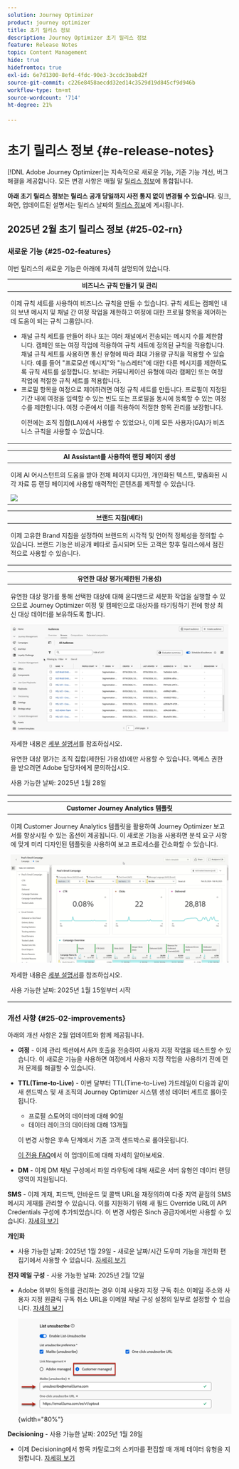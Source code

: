 ```yaml
---
solution: Journey Optimizer
product: journey optimizer
title: 초기 릴리스 정보
description: Journey Optimizer 초기 릴리스 정보
feature: Release Notes
topic: Content Management
hide: true
hidefromtoc: true
exl-id: 6e7d1300-8efd-4fdc-90e3-3ccdc3babd2f
source-git-commit: c226e8458aecdd32ed14c3529d19d845cf9d946b
workflow-type: tm+mt
source-wordcount: '714'
ht-degree: 21%

---
```


# 초기 릴리스 정보 {#e-release-notes}

[!DNL Adobe Journey Optimizer]는 지속적으로 새로운 기능, 기존 기능 개선, 버그 해결을 제공합니다. 모든 변경 사항은 매월 말 [릴리스 정보](release-notes.md)에 통합됩니다.

**아래 초기 릴리스 정보는 릴리스 공개 당일까지 사전 통지 없이 변경될 수 있습니다**. 링크, 화면, 업데이트된 설명서는 릴리스 날짜의 [릴리스 정보](release-notes.md)에 게시됩니다.

## 2025년 2월 초기 릴리스 정보 {#25-02-rn}

### 새로운 기능 {#25-02-features}

이번 릴리스의 새로운 기능은 아래에 자세히 설명되어 있습니다.

<table>
<thead>
<tr>
<th><strong>비즈니스 규칙 만들기 및 관리</strong><br/></th>
</tr>
</thead>
<tbody>
<tr>
<td>
<p>이제 규칙 세트를 사용하여 비즈니스 규칙을 만들 수 있습니다. 규칙 세트는 캠페인 내의 보낸 메시지 및 채널 간 여정 작업을 제한하고 여정에 대한 프로필 항목을 제어하는 데 도움이 되는 규칙 그룹입니다.<p>
<p><ul><li>채널 규칙 세트를 만들어 하나 또는 여러 채널에서 전송되는 메시지 수를 제한합니다. 캠페인 또는 여정 작업에 적용하여 규칙 세트에 정의된 규칙을 적용합니다. 채널 규칙 세트를 사용하면 통신 유형에 따라 최대 가용량 규칙을 적용할 수 있습니다. 예를 들어 "프로모션 메시지"와 "뉴스레터"에 대한 다른 메시지를 제한하도록 규칙 세트를 설정합니다. 보내는 커뮤니케이션 유형에 따라 캠페인 또는 여정 작업에 적절한 규칙 세트를 적용합니다.</li>
<li> 프로필 항목을 여정으로 제어하려면 여정 규칙 세트를 만듭니다. 프로필이 지정된 기간 내에 여정을 입력할 수 있는 빈도 또는 프로필을 동시에 등록할 수 있는 여정 수를 제한합니다. 여정 수준에서 이를 적용하여 적절한 항목 관리를 보장합니다.</li></p>
<p>이전에는 조직 집합(LA)에서 사용할 수 있었으나, 이제 모든 사용자(GA)가 비즈니스 규칙을 사용할 수 있습니다.</p>
<!--p>For more information, refer to the <a href="../configuration/business-rules.md">detailed documentation</a>.</p-->
</td>
</tr>
</tbody>
</table>

<table>
<thead>
<tr>
<th><strong>AI Assistant를 사용하여 랜딩 페이지 생성</strong><br/></th>
</tr>
</thead>
<tbody>
<tr>
<td>
<p>이제 AI 어시스턴트의 도움을 받아 전체 페이지 디자인, 개인화된 텍스트, 맞춤화된 시각 자료 등 랜딩 페이지에 사용할 매력적인 콘텐츠를 제작할 수 있습니다.</p>
<img src="assets/do-not-localize/ai-lp.gif">
<!--p>For more information on AI Assistant, refer to the <a href="../email/generative-lp.md">detailed documentation</a>.</p-->
</td>
</tr>
</tbody>
</table>


<table>
<thead>
<tr>
<th><strong>브랜드 지침(베타)</strong><br/></th>
</tr>
</thead>
<tbody>
<tr>
<td>
<p>이제 고유한 Brand 지침을 설정하여 브랜드의 시각적 및 언어적 정체성을 정의할 수 있습니다. 브랜드 기능은 비공개 베타로 출시되며 모든 고객은 향후 릴리스에서 점진적으로 사용할 수 있습니다.</p>
<!--p>For more information, refer to the <a href="../content-management/brands.md">detailed documentation</a>.</p-->
</td>
</tr>
</tbody>
</table>



<table>
<thead>
<tr>
<th><strong>유연한 대상 평가(제한된 가용성)</strong><br/></th>
</tr>
</thead>
<tbody>
<tr>
<td>
<p>유연한 대상 평가를 통해 선택한 대상에 대해 온디맨드로 세분화 작업을 실행할 수 있으므로 Journey Optimizer 여정 및 캠페인으로 대상자를 타기팅하기 전에 항상 최신 대상 데이터를 보유하도록 합니다.</p>
<img src="assets/do-not-localize/flexible-audience.gif">
<p>자세한 내용은 <a href="../audience/about-audiences.md#flexible">세부 설명서</a>를 참조하십시오.</p>
<p> 유연한 대상 평가는 조직 집합(제한된 가용성)에만 사용할 수 있습니다. 액세스 권한을 받으려면 Adobe 담당자에게 문의하십시오.</p>
<p>사용 가능한 날짜: 2025년 1월 28일</p>
</tr>
</tbody>
</table>



<table>
<thead>
<tr>
<th><strong>Customer Journey Analytics 템플릿</strong><br/></th>
</tr>
</thead>
<tbody>
<tr>
<td>
<p>이제 Customer Journey Analytics 템플릿을 활용하여 Journey Optimizer 보고서를 향상시킬 수 있는 옵션이 제공됩니다. 이 새로운 기능을 사용하면 분석 요구 사항에 맞게 미리 디자인된 템플릿을 사용하여 보고 프로세스를 간소화할 수 있습니다.
</p>
<img src="assets/do-not-localize/cja-templates.gif">
<p>자세한 내용은 <a href="../reports/report-cja-manage.md#cja-template">세부 설명서</a>를 참조하십시오.</p>
<p>사용 가능한 날짜: 2025년 1월 15일부터 시작</p>
</tr>
</tbody>
</table>




### 개선 사항 {#25-02-improvements}

아래의 개선 사항은 2월 업데이트와 함께 제공됩니다.

* **여정** - 이제 관리 섹션에서 API 호출을 전송하여 사용자 지정 작업을 테스트할 수 있습니다. 이 새로운 기능을 사용하면 여정에서 사용자 지정 작업을 사용하기 전에 먼저 문제를 해결할 수 있습니다.

* **TTL(Time-to-Live)** - 이번 달부터 TTL(Time-to-Live) 가드레일이 다음과 같이 새 샌드박스 및 새 조직의 Journey Optimizer 시스템 생성 데이터 세트로 롤아웃됩니다.

   * 프로필 스토어의 데이터에 대해 90일
   * 데이터 레이크의 데이터에 대해 13개월

  이 변경 사항은 후속 단계에서 기존 고객 샌드박스로 롤아웃됩니다.

  [이 전용 FAQ](../data/datasets-ttl.md#frequently-asked-questions)에서 이 업데이트에 대해 자세히 알아보세요.

<!--* **Playbooks** - You can now create and publish your own Use Case Playbooks in Journey Optimizer.-->

* **DM** - 이제 DM 채널 구성에서 파일 라우팅에 대해 새로운 서버 유형인 데이터 랜딩 영역이 지원됩니다.

**SMS** - 이제 게재, 피드백, 인바운드 및 콜백 URL을 재정의하여 다중 지역 끝점의 SMS 메시지 게재를 관리할 수 있습니다. 이를 지원하기 위해 새 필드 Override URL이 API Credentials 구성에 추가되었습니다. 이 변경 사항은 Sinch 공급자에서만 사용할 수 있습니다. [자세히 보기](../sms/sms-configuration-sinch.md)

**개인화**

<!--
* The personalization editor has been enhanced with new capabilities such as Auto-complete, Search, and filtering options. You can also show or hide deprecated attributes.-->

* 사용 가능한 날짜: 2025년 1월 29일 - 새로운 날짜/시간 도우미 기능을 개인화 편집기에서 사용할 수 있습니다. [자세히 보기](../personalization/functions/dates.md)

**전자 메일 구성** - 사용 가능한 날짜: 2025년 2월 12일

* Adobe 외부의 동의를 관리하는 경우 이제 사용자 지정 구독 취소 이메일 주소와 사용자 지정 원클릭 구독 취소 URL을 이메일 채널 구성 설정의 일부로 설정할 수 있습니다. [자세히 보기](../email/list-unsubscribe.md#custom-managed)

  ![](../email/assets/surface-list-unsubscribe-custom.png){width="80%"}

**Decisioning** - 사용 가능한 날짜: 2025년 1월 28일

* 이제 Decisioning에서 항목 카탈로그의 스키마를 편집할 때 개체 데이터 유형을 지원합니다. [자세히 보기](../experience-decisioning/catalogs.md)

